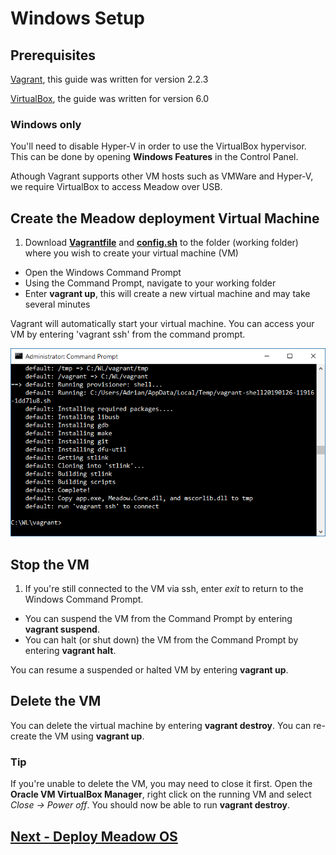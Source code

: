 # Windows Setup

## Prerequisites

[Vagrant](https://www.vagrantup.com), this guide was written for version 2.2.3

[VirtualBox](https://www.virtualbox.org), the guide was written for version 6.0

### Windows only

You'll need to disable Hyper-V in order to use the VirtualBox hypervisor. This can be done by opening **Windows Features** in the Control Panel.

Athough Vagrant supports other VM hosts such as VMWare and Hyper-V, we require VirtualBox to access Meadow over USB.

## Create the Meadow deployment Virtual Machine

 1. Download **[Vagrantfile](http://downloads.wildernesslabs.co/Meadow_Beta/Vagrantfile)** and **[config.sh](
http://downloads.wildernesslabs.co/Meadow_Beta/config.sh)** to the folder (working folder) where you wish to create your virtual machine (VM)
 * Open the Windows Command Prompt
 * Using the Command Prompt, navigate to your working folder
 * Enter **vagrant up**, this will create a new virtual machine and may take several minutes

  Vagrant will automatically start your virtual machine. You can access your VM by entering 'vagrant ssh' from the command prompt.

  ![VM initializing](./vm_start.png)

## Stop the VM

 1. If you're still connected to the VM via ssh, enter *exit* to return to the Windows Command Prompt.
 * You can suspend the VM from the Command Prompt by entering **vagrant suspend**. 
 * You can halt (or shut down) the VM from the Command Prompt by entering **vagrant halt**.

  You can resume a suspended or halted VM by entering **vagrant up**.

## Delete the VM

You can delete the virtual machine by entering **vagrant destroy**. You can re-create the VM using **vagrant up**.

### Tip

If you're unable to delete the VM, you may need to close it first. Open the **Oracle VM VirtualBox Manager**, right click on the running VM and select *Close -> Power off*. You should now be able to run **vagrant destroy**.

## [Next - Deploy Meadow OS](/guides/Getting_Started/Deploying_Meadow/index.html)